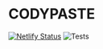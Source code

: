 # CODYPASTE

[![Netlify Status](https://api.netlify.com/api/v1/badges/266be9ad-f982-479e-83e5-92ee82e850c9/deploy-status)](https://app.netlify.com/sites/codypaste/deploys) ![Tests](https://github.com/codypaste/codypaste/workflows/Tests/badge.svg?branch=master)